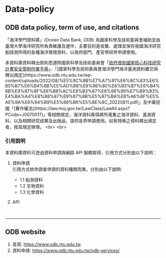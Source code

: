 # Data-policy

## ODB data policy, term of use, and citations

「海洋學門資料庫」(Ocean Data Bank, ODB) 為國家科學及技術委員會補助並由臺灣大學海洋研究所負責維護及運作，主要目的是收集、處理並保存我國海洋研究船探測所得的各種海洋環境資料，以政府部門、產官學研界申請使用。

本資料庫資料釋出原則悉遵照國家科學及技術委員會「[政府資助國家核心科技研究計畫安全管制作業手冊](https://www.nstc.gov.tw/nstc/attachments/0220e0dc-370e-48dc-be98-8447d00ace52?)」、「[國家科學及技術委員會海洋學門海洋量測資料繳交與釋出規定](https://www.odb.ntu.edu.tw/wp-content/uploads/2022/08/%E5%9C%8B%E7%A7%91%E6%9C%83%E6%B5%B7%E6%B4%8B%E5%AD%B8%E9%96%80%E6%B5%B7%E6%B4%8B%E9%87%8F%E6%B8%AC%E8%B3%87%E6%96%99%E7%B9%B3%E4%BA%A4%E8%88%87%E9%87%8B%E5%87%BA%E8%A6%8F%E5%AE%9A%E6%94%B9%E5%88%B6%E5%BE%8C_20220811.pdf)」及中華民國「[著作權法](https://law.moj.gov.tw/LawClass/LawAll.aspx?PCode=J0070017)」等相關規定，海洋資料庫得將所蒐集之海洋資料、遙測資料、以及相關研究成果及出版品，提供各界申請使用。如有特殊之資料釋出規定者，按其規定辦理。
<br>
<br>
### 引用說明
本資料庫資料可透過資料申請與網路 API 服務取得，引用方式分別由以下說明：
1. 資料申請<br>
   引用方式依申請者申請的資料種類而異，分別由以下說明:<br>
   <ul>
   <li>1.1 船測資料</li>
   <li>1.2 生物資料</li>
   <li>1.3 化學資料</li>
   </ul>
   
2. API


<br>

---

## ODB website

 1. 首頁: https://www.odb.ntu.edu.tw
 2. 資料申請: https://www.odb.ntu.edu.tw/odb-services/
    
